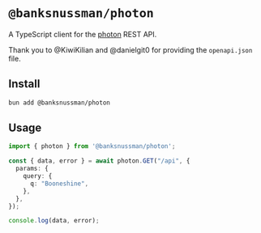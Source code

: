 # `@banksnussman/photon`


A TypeScript client for the [photon](https://github.com/komoot/photon) REST API.

Thank you to @KiwiKilian and @danielgit0 for providing the `openapi.json` file.

## Install

```bash
bun add @banksnussman/photon
```

## Usage

```typescript
import { photon } from '@banksnussman/photon';

const { data, error } = await photon.GET("/api", {
  params: {
    query: {
      q: "Booneshine",
    },
  },
});

console.log(data, error);
```
